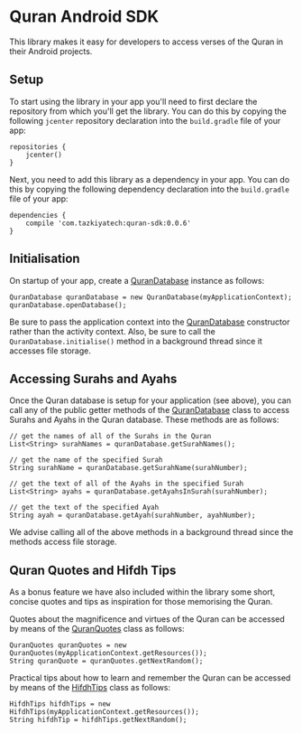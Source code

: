 # Quran Android SDK

This library makes it easy for developers to access verses of the Quran in their Android projects.

## Setup

To start using the library in your app you'll need to first declare the repository from which you'll get the library. You can do this by copying the following `jcenter` repository declaration into the `build.gradle` file of your app:

    repositories {
        jcenter()
    }

Next, you need to add this library as a dependency in your app. You can do this by copying the following dependency declaration into the `build.gradle` file of your app:

    dependencies {
        compile 'com.tazkiyatech:quran-sdk:0.0.6'
    }

## Initialisation

On startup of your app, create a [QuranDatabase](Android/src/main/java/com/tazkiyatech/quran/sdk/database/QuranDatabase.java) instance as follows:

    QuranDatabase quranDatabase = new QuranDatabase(myApplicationContext);
    quranDatabase.openDatabase();

Be sure to pass the application context into the [QuranDatabase](Android/src/main/java/com/tazkiyatech/quran/sdk/database/QuranDatabase.java) constructor rather than the activity context. Also, be sure to call the `QuranDatabase.initialise()` method in a background thread since it accesses file storage.

## Accessing Surahs and Ayahs

Once the Quran database is setup for your application (see above), you can call any of the public getter methods of the [QuranDatabase](Android/src/main/java/com/tazkiyatech/quran/sdk/database/QuranDatabase.java) class to access Surahs and Ayahs in the Quran database. These methods are as follows:

    // get the names of all of the Surahs in the Quran
    List<String> surahNames = quranDatabase.getSurahNames();
    
    // get the name of the specified Surah
    String surahName = quranDatabase.getSurahName(surahNumber);
    
    // get the text of all of the Ayahs in the specified Surah
    List<String> ayahs = quranDatabase.getAyahsInSurah(surahNumber);
    
    // get the text of the specified Ayah
    String ayah = quranDatabase.getAyah(surahNumber, ayahNumber);

We advise calling all of the above methods in a background thread since the methods access file storage.

## Quran Quotes and Hifdh Tips

As a bonus feature we have also included within the library some short, concise quotes and tips as inspiration for those memorising the Quran.

Quotes about the magnificence and virtues of the Quran can be accessed by means of the [QuranQuotes](Android/src/main/java/com/tazkiyatech/quran/sdk/database/QuranQuotes.java) class as follows:

    QuranQuotes quranQuotes = new QuranQuotes(myApplicationContext.getResources());
    String quranQuote = quranQuotes.getNextRandom();

Practical tips about how to learn and remember the Quran can be accessed by means of the [HifdhTips](Android/src/main/java/com/tazkiyatech/quran/sdk/database/HifdhTips.java) class as follows:

    HifdhTips hifdhTips = new HifdhTips(myApplicationContext.getResources());
    String hifdhTip = hifdhTips.getNextRandom();

